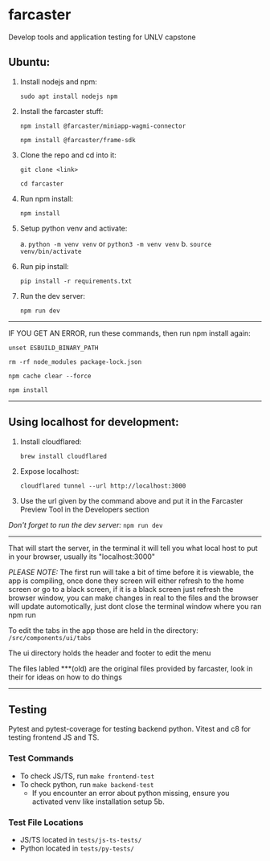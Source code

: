 # farcaster #
Develop tools and application testing for UNLV capstone

## Ubuntu: ##
1. Install nodejs and npm:

    ```sudo apt install nodejs npm```


2. Install the farcaster stuff:

    ```npm install @farcaster/miniapp-wagmi-connector```

    ```npm install @farcaster/frame-sdk```


3. Clone the repo and cd into it:

    ```git clone <link>```

    ```cd farcaster```


4. Run npm install:

    ```npm install```

5. Setup python venv and activate:

    a. ```python -m venv venv``` or ```python3 -m venv venv```
    b. ```source venv/bin/activate```

6. Run pip install:

    ```pip install -r requirements.txt```

7. Run the dev server:

    ```npm run dev```

---------------------------------------------------------------------
IF YOU GET AN ERROR, run these commands, then run npm install again:

```unset ESBUILD_BINARY_PATH```

```rm -rf node_modules package-lock.json```

```npm cache clear --force```

```npm install```

--------------------------------------------------------------------

## Using localhost for development: ##

1. Install cloudflared:

    ```brew install cloudflared```


2. Expose localhost:

    ```cloudflared tunnel --url http://localhost:3000```


3. Use the url given by the command above and put it in the Farcaster Preview Tool in the Developers section

*Don't forget to run the dev server:*
```npm run dev```

---------------------------------------------------------------------

That will start the server, in the terminal it will tell you what local host to put in your browser, usually its "localhost:3000"

*PLEASE NOTE:* The first run will take a bit of time before it is viewable, the app is compiling, once done they screen will either refresh to the home screen or go to a black screen,
if it is a black screen just refresh the browser window, you can make changes in real to the files and the browser will update automotically, just dont close the terminal window where
you ran npm run

To edit the tabs in the app those are held in the directory:
```/src/components/ui/tabs```

The ui directory holds the header and footer to edit the menu

The files labled ***(old)
are the original files provided by farcaster, look in their for ideas on how to do things

---------------------------------------------------------------------

## Testing ##
Pytest and pytest-coverage for testing backend python. Vitest and c8 for testing frontend JS and TS.

### Test Commands ###
- To check JS/TS, run `make frontend-test`
- To check python, run `make backend-test`
    - If you encounter an error about python missing, ensure you activated venv like installation setup 5b.

### Test File Locations ###
- JS/TS located in `tests/js-ts-tests/`
- Python located in `tests/py-tests/`
